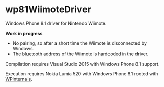 # wp81WiimoteDriver
Windows Phone 8.1 driver for Nintendo Wiimote.

**Work in progress**
- No pairing, so after a short time the Wiimote is disconnected by Windows.
- The bluetooth address of the Wiimote is hardcoded in the driver.

Compilation requires Visual Studio 2015 with Windows Phone 8.1 support.

Execution requires Nokia Lumia 520 with Windows Phone 8.1 rooted with [WPinternals](https://github.com/ReneLergner/WPinternals).
